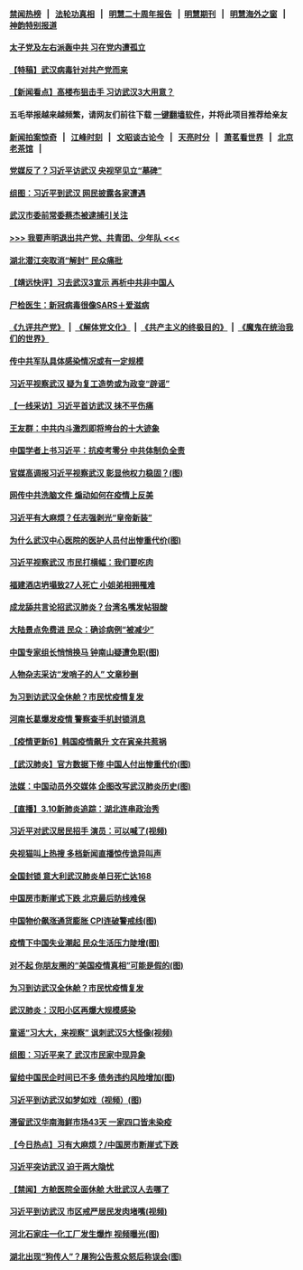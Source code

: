 #### [禁闻热榜](热点新闻.md?=0)  &nbsp;&nbsp;|&nbsp;&nbsp; [法轮功真相](https://github.com/gfw-breaker/truth/blob/master/README.md?=0) &nbsp;&nbsp;|&nbsp;&nbsp; [明慧二十周年报告](https://github.com/gfw-breaker/mh-reports/blob/master/README.md?=0) &nbsp;&nbsp;|&nbsp;&nbsp;[明慧期刊](https://github.com/gfw-breaker/mh-qikan) &nbsp;&nbsp;|&nbsp;&nbsp; [明慧海外之窗](https://github.com/gfw-breaker/mh-news/blob/master/README.md?=0) &nbsp;&nbsp;|&nbsp;&nbsp; [神韵特别报道](https://github.com/gfw-breaker/mh-news/blob/master/shenyun.md?=0)
#### [ 太子党及左右派轰中共 习在党内遭孤立](https://github.com/gfw-breaker/banned-news/blob/master/pages/nsc413/n11927475.md)
#### [ 【特稿】武汉病毒针对共产党而来](https://github.com/gfw-breaker/banned-news/blob/master/pages/nf4514/n11928818.md)
#### [ 【新闻看点】高楼布狙击手 习访武汉3大用意？](https://github.com/gfw-breaker/banned-news/blob/master/pages/nsc413/n11930378.md)
#### 五毛举报越来越频繁，请网友们前往下载 [一键翻墙软件](https://github.com/gfw-breaker/ssr-accounts)，并将此项目推荐给亲友
#### [新闻拍案惊奇](https://github.com/gfw-breaker/banned-news/blob/master/pages/link4.md) &nbsp;&nbsp;|&nbsp;&nbsp; [江峰时刻](https://github.com/gfw-breaker/banned-news/blob/master/pages/link4.md) &nbsp;&nbsp;|&nbsp;&nbsp; [文昭谈古论今](https://github.com/gfw-breaker/banned-news/blob/master/pages/link4.md) &nbsp;&nbsp;|&nbsp;&nbsp; [天亮时分](https://github.com/gfw-breaker/banned-news/blob/master/pages/link4.md) &nbsp;&nbsp;|&nbsp;&nbsp; [萧茗看世界](https://github.com/gfw-breaker/banned-news/blob/master/pages/link4.md) &nbsp;&nbsp;|&nbsp;&nbsp; [北京老茶馆](https://github.com/gfw-breaker/banned-news/blob/master/pages/link4.md) &nbsp;&nbsp;|&nbsp;&nbsp; 
#### [ 党媒反了？习近平访武汉 央视罕见立“墓碑”](https://github.com/gfw-breaker/banned-news/blob/master/pages/prog1138/a102796247.md)
#### [ 组图：习近平到武汉 网民披露各家遭遇](https://github.com/gfw-breaker/banned-news/blob/master/pages/nf4514/n11929515.md)
#### [ 武汉市委前常委蔡杰被逮捕引关注](https://github.com/gfw-breaker/banned-news/blob/master/pages/nsc413/n11932281.md)
#### [>>> 我要声明退出共产党、共青团、少年队 <<<](https://github.com/begood0513/goodnews/blob/master/quit/letter.md) 
#### [ 湖北潜江突取消“解封” 民众痛批](https://github.com/gfw-breaker/banned-news/blob/master/pages/nsc413/n11931718.md)
#### [ 【靖远快评】习去武汉3宣示 再析中共非中国人](https://github.com/gfw-breaker/banned-news/blob/master/pages/nsc413/n11931548.md)
#### [ 尸检医生：新冠病毒很像SARS＋爱滋病](https://github.com/gfw-breaker/banned-news/blob/master/pages/nsc413/n11931430.md)
#### [《九评共产党》](https://github.com/begood0513/9ping.md/blob/master/README.md) &nbsp;|&nbsp; [《解体党文化》](../../../../jtdwh.md/blob/master/README.md)  &nbsp;|&nbsp; [《共产主义的终极目的》](../../../../gczydzjmd.md/blob/master/README.md) &nbsp;|&nbsp; [《魔鬼在统治我们的世界》](../../../../mgztzwmdsj.md/blob/master/README.md) 
#### [ 传中共军队具体感染情况或有一定规模](https://github.com/gfw-breaker/banned-news/blob/master/pages/nsc413/n11931422.md)
#### [ 习近平视察武汉 疑为复工造势或为政变“辟谣”](https://github.com/gfw-breaker/banned-news/blob/master/pages/nsc413/n11930847.md)
#### [ 【一线采访】习近平首访武汉 抹不平伤痛](https://github.com/gfw-breaker/banned-news/blob/master/pages/nf4514/n11929748.md)
#### [ 王友群：中共内斗激烈即将垮台的十大迹象](https://github.com/gfw-breaker/banned-news/blob/master/pages/nf4514/n11928102.md)
#### [ 中国学者上书习近平：抗疫考零分 中共体制负全责](https://github.com/gfw-breaker/banned-news/blob/master/pages/prog1138/a102796612.md)
#### [ 官媒高调报习近平视察武汉 彰显他权力稳固？(图)](https://github.com/gfw-breaker/banned-news/blob/master/pages/p2/925768.md)
#### [ 网传中共洗脑文件 煽动如何在疫情上反美](https://github.com/gfw-breaker/banned-news/blob/master/pages/nsc413/n11930766.md)
#### [ 习近平有大麻烦？任志强剥光“皇帝新装”](https://github.com/gfw-breaker/banned-news/blob/master/pages/prog1138/a102796974.md)
#### [ 为什么武汉中心医院的医护人员付出惨重代价(图)](https://github.com/gfw-breaker/banned-news/blob/master/pages/p1/925825.md)
#### [ 习近平视察武汉 市民打横幅：我们要吃肉](https://github.com/gfw-breaker/banned-news/blob/master/pages/nsc413/n11930181.md)
#### [ 福建酒店坍塌致27人死亡 小姐弟相拥罹难](https://github.com/gfw-breaker/banned-news/blob/master/pages/nsc413/n11931250.md)
#### [ 成龙舔共言论招武汉肺炎？台湾名嘴发帖狠酸](https://github.com/gfw-breaker/banned-news/blob/master/pages/nsc413/n11930783.md)
#### [ 大陆景点免费进 民众：确诊病例“被减少”](https://github.com/gfw-breaker/banned-news/blob/master/pages/nsc413/n11930362.md)
#### [ 中国专家组长悄悄换马 钟南山疑遭免职(图)](https://github.com/gfw-breaker/banned-news/blob/master/pages/p1/925903.md)
#### [ 人物杂志采访“发哨子的人” 文章秒删](https://github.com/gfw-breaker/banned-news/blob/master/pages/nsc413/n11930385.md)
#### [ 为习到访武汉全休舱？市民忧疫情复发](https://github.com/gfw-breaker/banned-news/blob/master/pages/nf4514/n11932065.md)
#### [ 河南长葛爆发疫情 警察查手机封锁消息](https://github.com/gfw-breaker/banned-news/blob/master/pages/prog204/a102797142.md)
#### [ 【疫情更新6】韩国疫情飙升 文在寅亲共惹祸](https://github.com/gfw-breaker/banned-news/blob/master/pages/prog204/a102795918.md)
#### [ 【武汉肺炎】官方数据下修 中国人付出惨重代价(图)](https://github.com/gfw-breaker/banned-news/blob/master/pages/p1/925773.md)
#### [ 法媒：中国动员外交媒体 企图改写武汉肺炎历史(图)](https://github.com/gfw-breaker/banned-news/blob/master/pages/p1/925771.md)
#### [ 【直播】3.10新肺炎追踪：湖北连串政治秀](https://github.com/gfw-breaker/banned-news/blob/master/pages/nf4514/n11932373.md)
#### [ 习近平对武汉居民招手 演员：可以喊了(视频)](https://github.com/gfw-breaker/banned-news/blob/master/pages/prog204/a102797016.md)
#### [ 央视猫叫上热搜 多档新闻直播惊传诡异叫声](https://github.com/gfw-breaker/banned-news/blob/master/pages/prog204/a102796861.md)
#### [ 全国封锁 意大利武汉肺炎单日死亡达168](https://github.com/gfw-breaker/banned-news/blob/master/pages/nsc413/n11930927.md)
#### [ 中国房市断崖式下跌 北京最后防线难保](https://github.com/gfw-breaker/banned-news/blob/master/pages/prog204/a102796999.md)
#### [ 中国物价飙涨通货膨胀 CPI连破警戒线(图)](https://github.com/gfw-breaker/banned-news/blob/master/pages/p5/925760.md)
#### [ 疫情下中国失业潮起 民众生活压力陡增(图)](https://github.com/gfw-breaker/banned-news/blob/master/pages/p5/925756.md)
#### [ 对不起 你朋友圈的“美国疫情真相”可能是假的(图)](https://github.com/gfw-breaker/banned-news/blob/master/pages/p3/925763.md)
#### [ 为习到访武汉全休舱？市民忧疫情复发](https://github.com/gfw-breaker/banned-news/blob/master/pages/nsc413/n11932065.md)
#### [ 武汉肺炎：汉阳小区再爆大规模感染](https://github.com/gfw-breaker/banned-news/blob/master/pages/nsc413/n11930101.md)
#### [ 童谣“习大大，来视察” 讽刺武汉5大怪像(视频)](https://github.com/gfw-breaker/banned-news/blob/master/pages/prog204/a102797089.md)
#### [ 组图：习近平来了 武汉市民家中现异象](https://github.com/gfw-breaker/banned-news/blob/master/pages/prog204/a102796839.md)
#### [ 留给中国民企时间已不多 债务违约风险增加(图)](https://github.com/gfw-breaker/banned-news/blob/master/pages/p5/925797.md)
#### [ 习近平到访武汉如梦如戏（视频）(图)](https://github.com/gfw-breaker/banned-news/blob/master/pages/p2/925765.md)
#### [ 滞留武汉华南海鲜市场43天 一家四口皆未染疫](https://github.com/gfw-breaker/banned-news/blob/master/pages/nsc413/n11931544.md)
#### [ 【今日热点】习有大麻烦？/中国房市断崖式下跌](https://github.com/gfw-breaker/banned-news/blob/master/pages/prog204/a102797098.md)
#### [ 习近平突访武汉 迫于两大隐忧](https://github.com/gfw-breaker/banned-news/blob/master/pages/prog204/a102796910.md)
#### [ 【禁闻】方舱医院全面休舱 大批武汉人去哪了](https://github.com/gfw-breaker/banned-news/blob/master/pages/prog204/a102796794.md)
#### [ 习近平到访武汉 市区戒严居民发肉堵嘴(视频)](https://github.com/gfw-breaker/banned-news/blob/master/pages/prog1138/a102796137.md)
#### [ 河北石家庄一化工厂发生爆炸 视频曝光(图)](https://github.com/gfw-breaker/banned-news/blob/master/pages/p1/925770.md)
#### [ 湖北出现“狗传人”？屠狗公告惹众怒后称误会(图)](https://github.com/gfw-breaker/banned-news/blob/master/pages/p1/925734.md)
